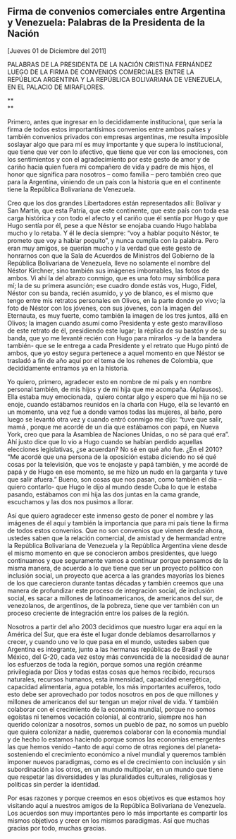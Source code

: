 Firma de convenios comerciales entre Argentina y Venezuela: Palabras de la Presidenta de la Nación
--------------------------------------------------------------------------------------------------

[Jueves 01 de Diciembre del 2011]

PALABRAS DE LA PRESIDENTA DE LA NACIÓN CRISTINA FERNÁNDEZ LUEGO DE LA
FIRMA DE CONVENIOS COMERCIALES ENTRE LA REPÚBLICA ARGENTINA Y LA
REPÚBLICA BOLIVARIANA DE VENEZUELA, EN EL PALACIO DE MIRAFLORES.

** \
**

Primero, antes que ingresar en lo decididamente institucional, que sería
la firma de todos estos importantísimos convenios entre ambos países y
también convenios privados con empresas argentinas, me resulta imposible
soslayar algo que para mí es muy importante y que supera lo
institucional, que tiene que ver con lo afectivo, que tiene que ver con
las emociones, con los sentimientos y con el agradecimiento por este
gesto de amor y de cariño hacia quien fuera mi compañero de vida y padre
de mis hijos, el honor que significa para nosotros – como familia – pero
también creo que para la Argentina, viniendo de un país con la historia
que en el continente tiene la República Bolivariana de Venezuela.

Creo que los dos grandes Libertadores están representados allí: Bolívar
y San Martín, que esta Patria, que este continente, que este país con
toda esa carga histórica y con todo el afecto y el cariño que él sentía
por Hugo y que Hugo sentía por él, pese a que Néstor se enojaba cuando
Hugo hablaba mucho y lo retaba. Y él le decía siempre: “voy a hablar
poquito Néstor, te prometo que voy a hablar poquito”, y nunca cumplía
con la palabra. Pero eran muy amigos, se querían mucho y la verdad que
este gesto de honrarnos con que la Sala de Acuerdos de Ministros del
Gobierno de la República Bolivariana de Venezuela, lleve no solamente el
nombre del Néstor Kirchner, sino también sus imágenes imborrables, las
fotos de ambos. Vi ahí la del abrazo conmigo, que es una foto muy
simbólica para mí; la de su primera asunción; ese cuadro donde estás
vos, Hugo, Fidel, Néstor con su banda, recién asumido, y yo de blanco,
es el mismo que tengo entre mis retratos personales en Olivos, en la
parte donde yo vivo; la foto de Néstor con los jóvenes, con sus jóvenes,
con la imagen del Eternauta, es muy fuerte, como también la imagen de
los tres juntos, allá en Olivos; la imagen cuando asumí como Presidenta
y este gesto maravilloso de este retrato de él, presidiendo este lugar;
la réplica de su bastón y de su banda, que yo me levanté recién con Hugo
para mirarlos -y de la bandera también- que se le entrega a cada
Presidente y el retrato que Hugo pintó de ambos, que yo estoy segura
pertenece a aquel momento en que Néstor se trasladó a fin de año aquí
por el tema de los rehenes de Colombia, que decididamente entramos ya en
la historia.

Yo quiero, primero, agradecer esto en nombre de mi país y en nombre
personal también, de mis hijos y de mi hija que me acompaña. (Aplausos).
Ella estaba muy emocionada,  quiero contar algo y espero que mi hija no
se enoje, cuando estábamos reunidos en la charla con Hugo, ella se
levantó en un momento, una vez fue a donde vamos todas las mujeres, al
baño, pero luego se levantó otra vez y cuando entró conmigo me dijo:
“tuve que salir, mamá , porque me acordé de un día que estábamos con
papá, en Nueva York, creo que para la Asamblea de Naciones Unidas, o no
sé para qué era”. Ahí justo dice que lo vio a Hugo cuando se habían
perdido aquellas elecciones legislativas, ¿se acuerdan? No sé en qué año
fue. ¿En el 2010? “Me acordé que una persona de la oposición estaba
diciendo no sé qué cosas por la televisión, que vos te enojaste y papá
también, y me acordé de papá y de Hugo en ese momento, se me hizo un
nudo en la garganta y tuve que salir afuera.” Bueno, son cosas que nos
pasan, como también el día –quiero contarlo- que Hugo le dijo al mundo
desde Cuba lo que le estaba pasando, estábamos con mi hija las dos
juntas en la cama grande, escuchamos y las dos nos pusimos a llorar.

Así que quiero agradecer este inmenso gesto de poner el nombre y las
imágenes de él aquí y también la importancia que para mi país tiene la
firma de todos estos convenios. Que no son convenios que vienen desde
ahora, ustedes saben que la relación comercial, de amistad y de
hermandad entre la República Bolivariana de Venezuela y la República
Argentina viene desde el mismo momento en que se conocieron ambos
presidentes, que luego continuamos y que seguramente vamos a continuar
porque pensamos de la misma manera, de acuerdo a lo que tiene que ser un
proyecto político con inclusión social, un proyecto que acerca a las
grandes mayorías los bienes de los que carecieron durante tantas décadas
y también creemos que una manera de profundizar este proceso de
integración social, de inclusión social, es sacar a millones de
latinoamericanos, de americanos del sur, de venezolanos, de argentinos,
de la pobreza, tiene que ver también con un proceso creciente de
integración entre los países de la región.

Nosotros a partir del año 2003 decidimos que nuestro lugar era aquí en
la América del Sur, que era éste el lugar donde debíamos desarrollarnos
y crecer, y cuando uno ve lo que pasa en el mundo, ustedes saben que
Argentina es integrante, junto a las hermanas repúblicas de Brasil y de
México, del G-20, cada vez estoy más convencida de la necesidad de aunar
los esfuerzos de toda la región, porque somos una región créanme
privilegiada por Dios y todas estas cosas que hemos recibido, recursos
naturales, recursos humanos, esta inmensidad, capacidad energética,
capacidad alimentaria, agua potable, los más importantes acuíferos, todo
esto debe ser aprovechado por todos nosotros en pos de que millones y
millones de americanos del sur tengan un mejor nivel de vida. Y también
colaborar con el crecimiento de la economía mundial, porque no somos
egoístas ni tenemos vocación colonial, al contrario, siempre nos han
querido colonizar a nosotros, somos un pueblo de paz, no somos un pueblo
que quiera colonizar a nadie, queremos colaborar con la economía mundial
y de hecho lo estamos haciendo porque somos las economías emergentes las
que hemos venido –tanto de aquí como de otras regiones del planeta-
sosteniendo el crecimiento económico a nivel mundial y queremos también
imponer nuevos paradigmas, como es el de crecimiento con inclusión y sin
subordinación a los otros, en un mundo multipolar, en un mundo que tiene
que respetar las diversidades y las pluralidades culturales, religiosas
y políticas sin perder la identidad.

Por esas razones y porque creemos en esos objetivos es que estamos hoy
visitando aquí a nuestros amigos de la República Bolivariana de
Venezuela. Los acuerdos son muy importantes pero lo más importante es
compartir los mismos objetivos y creer en los mismos paradigmas. Así que
muchas gracias por todo, muchas gracias.
